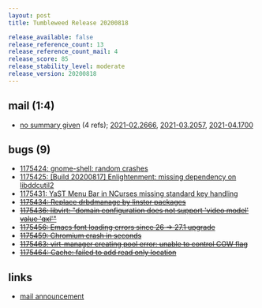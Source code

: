 ```yaml
---
layout: post
title: Tumbleweed Release 20200818

release_available: false
release_reference_count: 13
release_reference_count_mail: 4
release_score: 85
release_stability_level: moderate
release_version: 20200818
---
```


## mail (1:4)

- [no summary given](https://github.com/boombatower/tumbleweed-review/issues/10) (4 refs); [2021-02.2666](https://github.com/boombatower/tumbleweed-review/issues/10), [2021-03.2057](https://github.com/boombatower/tumbleweed-review/issues/10), [2021-04.1700](https://github.com/boombatower/tumbleweed-review/issues/10)

## bugs (9)

<!--more-->

- [1175424: gnome-shell: random crashes](https://bugzilla.opensuse.org/show_bug.cgi?id=1175424)
- [1175425: \[Build 20200817\] Enlightenment: missing dependency on libddcutil2](https://bugzilla.opensuse.org/show_bug.cgi?id=1175425)
- [1175431: YaST Menu Bar in NCurses missing standard key handling](https://bugzilla.opensuse.org/show_bug.cgi?id=1175431)
- ~~[1175434: Replace drbdmanage by linstor packages](https://bugzilla.opensuse.org/show_bug.cgi?id=1175434)~~
- ~~[1175436: libvirt: "domain configuration does not support 'video model' value 'qxl'"](https://bugzilla.opensuse.org/show_bug.cgi?id=1175436)~~
- ~~[1175456: Emacs font loading errors since 26 -> 27.1 upgrade](https://bugzilla.opensuse.org/show_bug.cgi?id=1175456)~~
- ~~[1175459: Chromium crash in seconds](https://bugzilla.opensuse.org/show_bug.cgi?id=1175459)~~
- ~~[1175463: virt-manager creating pool error: unable to control COW flag](https://bugzilla.opensuse.org/show_bug.cgi?id=1175463)~~
- ~~[1175464: Cache: failed to add read only location](https://bugzilla.opensuse.org/show_bug.cgi?id=1175464)~~



## links

- [mail announcement](https://github.com/boombatower/tumbleweed-review/issues/10)
